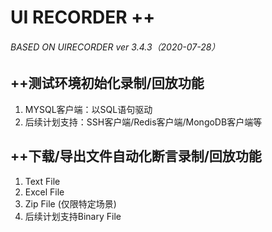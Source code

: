 # UI RECORDER ++ 

###### 																									BASED ON UIRECORDER ver 3.4.3（2020-07-28）

## ++测试环境初始化录制/回放功能

1. MYSQL客户端：以SQL语句驱动
2. 后续计划支持：SSH客户端/Redis客户端/MongoDB客户端等

## ++下载/导出文件自动化断言录制/回放功能

1. Text File
2. Excel File
3. Zip File (仅限特定场景)
4. 后续计划支持Binary File 

